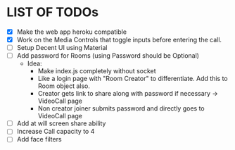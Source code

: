 # LIST OF TODOs

- [x] Make the web app heroku compatible
- [x] Work on the Media Controls that toggle inputs before entering the call.
- [ ] Setup Decent UI using Material
- [ ] Add password for Rooms (using Password should be Optional)
	- Idea:
		- Make index.js completely without socket
		- Like a login page with "Room Creator" to differentiate. Add this to Room object also.
		- Creator gets link to share along with password if necessary -> VideoCall page
		- Non creator joiner submits password and directly goes to VideoCall page
- [ ] Add at will screen share ability
- [ ] Increase Call capacity to 4
- [ ] Add face filters